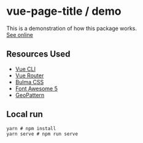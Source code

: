 # vue-page-title / demo

This is a demonstration of how this package works.  
[See online](https://vinicius73.github.io/vue-page-title/)

## Resources Used

- [Vue CLI](https://cli.vuejs.org)
- [Vue Router](https://router.vuejs.org)
- [Bulma CSS](https://bulma.io)
- [Font Awesome 5](https://fontawesome.com)
- [GeoPattern](http://btmills.github.io/geopattern/)

## Local run

```shell
yarn # npm install
yarn serve # npm run serve
```
